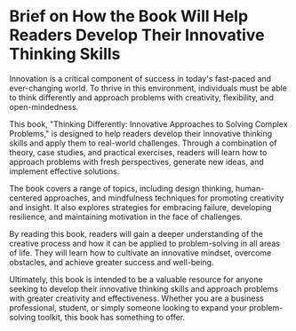 Brief on How the Book Will Help Readers Develop Their Innovative Thinking Skills
==============================================================================================

Innovation is a critical component of success in today's fast-paced and ever-changing world. To thrive in this environment, individuals must be able to think differently and approach problems with creativity, flexibility, and open-mindedness.

This book, "Thinking Differently: Innovative Approaches to Solving Complex Problems," is designed to help readers develop their innovative thinking skills and apply them to real-world challenges. Through a combination of theory, case studies, and practical exercises, readers will learn how to approach problems with fresh perspectives, generate new ideas, and implement effective solutions.

The book covers a range of topics, including design thinking, human-centered approaches, and mindfulness techniques for promoting creativity and insight. It also explores strategies for embracing failure, developing resilience, and maintaining motivation in the face of challenges.

By reading this book, readers will gain a deeper understanding of the creative process and how it can be applied to problem-solving in all areas of life. They will learn how to cultivate an innovative mindset, overcome obstacles, and achieve greater success and well-being.

Ultimately, this book is intended to be a valuable resource for anyone seeking to develop their innovative thinking skills and approach problems with greater creativity and effectiveness. Whether you are a business professional, student, or simply someone looking to expand your problem-solving toolkit, this book has something to offer.

